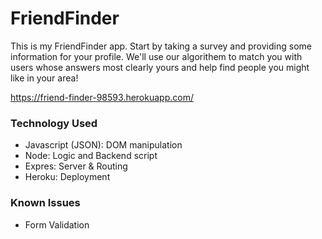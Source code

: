 # FriendFinder

This is my FriendFinder app. Start by taking a survey and providing some information for your profile. We'll use our  algorithem to match you with users whose answers most clearly yours and help find people you might like in your area!

https://friend-finder-98593.herokuapp.com/

### Technology Used
- Javascript (JSON): DOM manipulation
- Node: Logic and Backend script
- Expres: Server & Routing
- Heroku: Deployment

### Known Issues
- Form Validation
